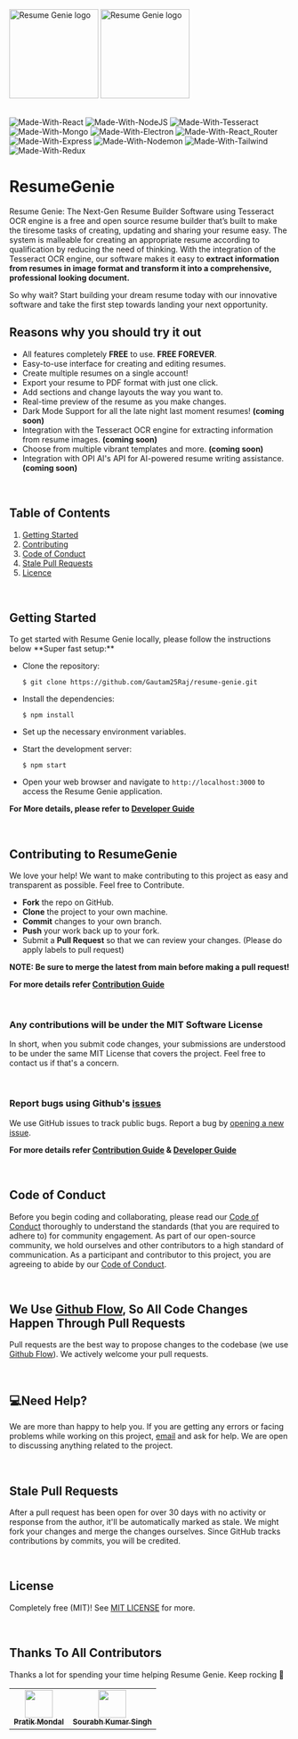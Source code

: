 <img src="https://github.com/Gautam25Raj/resume-genie/blob/main/client/src/assets/svg/logo-github.svg#gh-light-mode-only" height="160" alt="Resume Genie logo"  />
<img src="https://github.com/Gautam25Raj/resume-genie/blob/main/client/src/assets/svg/logo-github-light.svg#gh-dark-mode-only" height="160" alt="Resume Genie logo"  />

<br>
<br>

![Made-With-React](https://img.shields.io/badge/MADE%20WITH-REACT-00caef.svg?colorA=222222&style=for-the-badge&logoWidth=14&logo=react)
![Made-With-NodeJS](https://img.shields.io/badge/MADE%20WITH-NODE-339933.svg?colorA=222222&style=for-the-badge&logoWidth=14&logo=Node.js)
![Made-With-Tesseract](https://img.shields.io/badge/MADE%20WITH-TESSERACT-4285F4.svg?colorA=222222&style=for-the-badge&logoWidth=14&logo=Google)
![Made-With-Mongo](https://img.shields.io/badge/MADE%20WITH-MONGO-47A248.svg?colorA=222222&style=for-the-badge&logoWidth=14&logo=MongoDB)
![Made-With-Electron](https://img.shields.io/badge/MADE%20WITH-ELECTRON-47848F.svg?colorA=222222&style=for-the-badge&logoWidth=14&logo=electron)
![Made-With-React_Router](https://img.shields.io/badge/MADE%20WITH-ROUTER-CA4245.svg?colorA=222222&style=for-the-badge&logoWidth=14&logo=React%20Router)
![Made-With-Express](https://img.shields.io/badge/MADE%20WITH-EXPRESS-000000.svg?colorA=222222&style=for-the-badge&logoWidth=14&logo=Express)
![Made-With-Nodemon](https://img.shields.io/badge/MADE%20WITH-NODEMON-76D04B.svg?colorA=222222&style=for-the-badge&logoWidth=14&logo=Nodemon)
![Made-With-Tailwind](https://img.shields.io/badge/MADE%20WITH-TAILWIND-06B6D4.svg?colorA=222222&style=for-the-badge&logoWidth=14&logo=tailwindcss)
![Made-With-Redux](https://img.shields.io/badge/MADE%20WITH-REDUX-764ABC.svg?colorA=222222&style=for-the-badge&logoWidth=14&logo=Redux)

# ResumeGenie

Resume Genie: The Next-Gen Resume Builder Software using Tesseract OCR engine is a free and open source resume builder that’s built to make the tiresome tasks of creating, updating and sharing your resume easy. The system is malleable for creating an appropriate resume according to qualification by reducing the need of thinking. With the integration of the Tesseract OCR engine, our software makes it easy to **extract information from resumes in image format and transform it into a comprehensive, professional looking document.**

So why wait? Start building your dream resume today with our innovative software and take the first step towards landing your next opportunity.

## Reasons why you should try it out

  - All features completely **FREE** to use. **FREE FOREVER**.
  - Easy-to-use interface for creating and editing resumes.
  - Create multiple resumes on a single account!
  - Export your resume to PDF format with just one click.
  - Add sections and change layouts the way you want to.
  - Real-time preview of the resume as you make changes.
  - Dark Mode Support for all the late night last moment resumes! **(coming soon)**
  - Integration with the Tesseract OCR engine for extracting information from resume images. **(coming soon)**
  - Choose from multiple vibrant templates and more. **(coming soon)**
  - Integration with OPI AI's API for AI-powered resume writing assistance. **(coming soon)**

<br>

## Table of Contents

<ol>
  <li><a href="#getting-started">Getting Started</a></li>
  <li><a href="#contribute">Contributing</a></li>
  <li><a href="#code-of-conduct">Code of Conduct</a></li>
  <li><a href="#stale-prs">Stale Pull Requests</a></li>
  <li><a href="#licence">Licence</a></li>
</ol>

<br>

<h2 id='getting-started'>Getting Started</h2>
To get started with Resume Genie locally, please follow the instructions below **Super fast setup:** 

  - Clone the repository:

    ```
    $ git clone https://github.com/Gautam25Raj/resume-genie.git
    ```

  - Install the dependencies:

    ```
    $ npm install
    ```

  - Set up the necessary environment variables.

  - Start the development server:

    ```
    $ npm start
    ```

  - Open your web browser and navigate to `http://localhost:3000`  to access the Resume Genie application.

  **For More details, please refer to [Developer Guide](DEVELOPER.md)**

<br>

<h2 id='contribute'>Contributing to ResumeGenie</h2>

We love your help! We want to make contributing to this project as easy and transparent as possible. Feel free to Contribute.

  - **Fork** the repo on GitHub.
  - **Clone** the project to your own machine.
  - **Commit** changes to your own branch.
  - **Push** your work back up to your fork.
  - Submit a **Pull Request** so that we can review your changes. (Please do apply labels to pull request)

**NOTE: Be sure to merge the latest from main before making a pull request!**

**For more details refer [Contribution Guide](CONTRIBUTING.md)**

<br>

### Any contributions will be under the MIT Software License

In short, when you submit code changes, your submissions are understood to be under the same MIT License that covers the project. Feel free to contact us if that's a concern.

<br>

### Report bugs using Github's [issues](https://github.com/Gautam25Raj/ResumeGenie/issues)

We use GitHub issues to track public bugs. Report a bug by [opening a new issue](https://github.com/Gautam25Raj/ResumeGenie/issues/new?template=bug_report.md).

**For more details refer [Contribution Guide](CONTRIBUTING.md) & [Developer Guide](DEVELOPER.md)**

<br>

<h2 id='code-of-conduct'>Code of Conduct</h2>

Before you begin coding and collaborating, please read our [Code of Conduct](CODE_OF_CONDUCT.md) thoroughly to understand the standards (that you are required to adhere to) for community engagement. As part of our open-source community, we hold ourselves and other contributors to a high standard of communication. As a participant and contributor to this project, you are agreeing to abide by our [Code of Conduct](CODE_OF_CONDUCT.md).

<br>

## We Use [Github Flow](https://docs.github.com/en/get-started/quickstart/github-flow), So All Code Changes Happen Through Pull Requests

Pull requests are the best way to propose changes to the codebase (we use [Github Flow](https://docs.github.com/en/get-started/quickstart/github-flow)). We actively welcome your pull requests.

<br>

## 💻Need Help?

We are more than happy to help you. If you are getting any errors or facing problems while working on this project, [email](mailto:gautamraj255225@gmail.com) and ask for help. We are open to discussing anything related to the project.

<br>

<h2 id='stale-prs'>Stale Pull Requests</h2>

After a pull request has been open for over 30 days with no activity or response from the author, it'll be automatically marked as stale. We might fork your changes and merge the changes ourselves. Since GitHub tracks contributions by commits, you will be credited.

<br>

<h2 id='licence'>License</h2>

Completely free (MIT)! See [MIT LICENSE](LICENSE) for more.

<br>

## Thanks To All Contributors

Thanks a lot for spending your time helping Resume Genie. Keep rocking 🥂

<table>
  <tr>
    <td align="center"><a href="https://github.com/pratik1420"><img src="https://avatars.githubusercontent.com/u/98370700?v=4" width="50px;" alt=""/><br /><sub><b>Pratik Mondal</b></sub></a></td>
    <td align="center"><a href="https://github.com/SourabhRajput754"><img src="https://avatars.githubusercontent.com/u/97465158?v=4" width="50px;" alt=""/><br /><sub><b>Sourabh Kumar Singh</b></sub></a></td>
  </tr>
</table>
